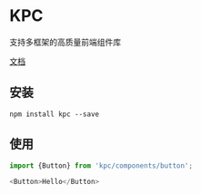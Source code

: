 # KPC

支持多框架的高质量前端组件库

[文档](https://ksc-fe.github.io/kpc/)

## 安装

```shell
npm install kpc --save
```

## 使用

```js
import {Button} from 'kpc/components/button';

<Button>Hello</Button>
```
